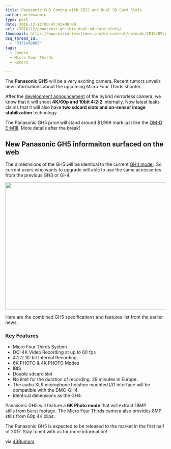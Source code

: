 ```yaml
---
title: Panasonic GH5 Coming with IBIS and Dual SD Card Slots
author: mrtmsadmin
type: post
date: 2016-12-11T09:47:43+00:00
url: /2016/12/panasonic-gh-ibis-dual-sd-card-slots/
thumbnail: https://www.mirrorlesstimes.com/wp-content/uploads/2016/09/panasonic-gh5-development.jpg
dsq_thread_id:
  - "5371698965"
tags:
  - Camera
  - Micro Four Thirds
  - Rumors

---
```

The **Panasonic GH5** will be a very exciting camera. Recent rumors unveils new informations about the upcoming Micro Four Thirds shooter.

After the [development announcement][1] of the hybrid mirrorless camera, we know that it will shoot **4K/60p and 10bit 4:2:2** internally. Now latest leaks claims that it will also have **two sdcard slots and on-sensor image stabilization** technology.

The Panasonic GH5 price will stand around $1,999 mark just like the <a href="http://amzn.to/2eS7NeC" target="_blank">OM-D E-M1II</a>. More details after the break!<!--more-->

## New Panasonic GH5 informaiton surfaced on the web

The dimesnsions of the GH5 will be identical to the current <a href="http://amzn.to/2gj04XG" target="_blank" rel="external nofollow">GH4 model</a>. So current users who wants to upgrade will able to use the same accessories from the previous GH3 or GH4.

[<img class="aligncenter size-full wp-image-729" src="https://i0.wp.com/www.mirrorlesstimes.com/wp-content/uploads/2016/11/panasonic-gh5-price.jpg?resize=600%2C400&#038;ssl=1" alt="" width="600" height="400" srcset="https://i0.wp.com/www.mirrorlesstimes.com/wp-content/uploads/2016/11/panasonic-gh5-price.jpg?w=950&ssl=1 950w, https://i0.wp.com/www.mirrorlesstimes.com/wp-content/uploads/2016/11/panasonic-gh5-price.jpg?resize=300%2C200&ssl=1 300w, https://i0.wp.com/www.mirrorlesstimes.com/wp-content/uploads/2016/11/panasonic-gh5-price.jpg?resize=768%2C512&ssl=1 768w" sizes="(max-width: 600px) 100vw, 600px" data-recalc-dims="1" />][2]

Here are the combined GH5 specifications and features list from the earlier news.

### Key Features

  * Micro Four Thirds System
  * DCI 4K Video Recording at up to 60 fps
  * 4:2:2 10-bit Internal Recording
  * 6K PHOTO & 4K PHOTO Modes
  * IBIS
  * Double sdcard slot
  * No limit for the duration of recording. 29 minutes in Europe.
  * The audio XLR microphone hotshoe mounted I/O interface will be compatible with the DMC-GH4.
  * Identical dimensions as the GH4.

Panasonic GH5 will feature a **6K Photo mode** that will extract 18MP stills from burst footage. The [Micro Four Thirds][3] camera also provides 8MP stills from 60p 4K clips.

The Panasonic GH5 is expected to be released to the market in the first half of 2017. Stay tuned with us for more information!

via <a title="" href="http://www.43rumors.com/ft5-additional-gh5-info/" target="_blank" rel="external nofollow">43Rumors</a>

 [1]: https://www.mirrorlesstimes.com/2016/09/panasonic-gh5-development/
 [2]: https://i0.wp.com/www.mirrorlesstimes.com/wp-content/uploads/2016/11/panasonic-gh5-price.jpg?ssl=1
 [3]: https://www.mirrorlesstimes.com/tag/micro-four-thirds/